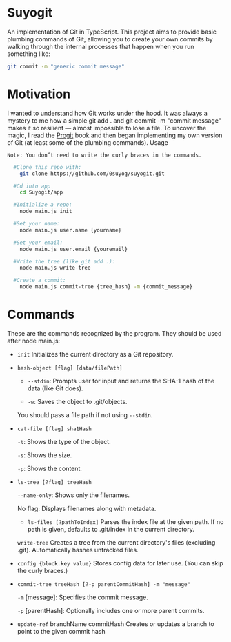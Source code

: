 # Suyogit

An implementation of Git in TypeScript. This project aims to provide basic plumbing commands of Git, allowing you to create your own commits by walking through the internal processes that happen when you run something like:
``` bash
git commit -m "generic commit message"
```

# Motivation

I wanted to understand how Git works under the hood. It was always a mystery to me how a simple git add . and git commit -m "commit message" makes it so resilient — almost impossible to lose a file. To uncover the magic, I read the  [Progit](https://git-scm.com/book/en/v2/Git-Internals-Plumbing-and-Porcelain) book and then began implementing my own version of Git (at least some of the plumbing commands).
Usage

    Note: You don’t need to write the curly braces in the commands.
``` bash
  #Clone this repo with:
    git clone https://github.com/0suyog/suyogit.git

  #Cd into app
    cd Suyogit/app

  #Initialize a repo:
    node main.js init

  #Set your name:
    node main.js user.name {yourname}

  #Set your email:
    node main.js user.email {youremail}

  #Write the tree (like git add .):
    node main.js write-tree

  #Create a commit:
    node main.js commit-tree {tree_hash} -m {commit_message}

```
# Commands

These are the commands recognized by the program. They should be used after node main.js:

- `init`
	Initializes the current directory as a Git repository.

- `hash-object [flag] [data/filePath]`

	- `--stdin`: Prompts user for input and returns the SHA-1 hash of the data (like Git does).

	- `-w`: Saves the object to .git/objects.

	You should pass a file path if not using `--stdin`.

- `cat-file [flag] sha1Hash`

	 `-t`: Shows the type of the object.

	 `-s`: Shows the size.

	 `-p`: Shows the content.

- `ls-tree [?flag] treeHash`

	`--name-only`: Shows only the filenames.

	No flag: Displays filenames along with metadata.

	- `ls-files [?pathToIndex]`
	Parses the index file at the given path. If no path is given, defaults to .git/index in the current directory.

	`write-tree`
	Creates a tree from the current directory's files (excluding .git). Automatically hashes untracked files.

- `config {block.key value}`
	Stores config data for later use. (You can skip the curly braces.)

- `commit-tree treeHash [?-p parentCommitHash] -m "message"`

	`-m` [message]: Specifies the commit message.

	`-p` [parentHash]: Optionally includes one or more parent commits.

- `update-ref` branchName commitHash
	Creates or updates a branch to point to the given commit hash
